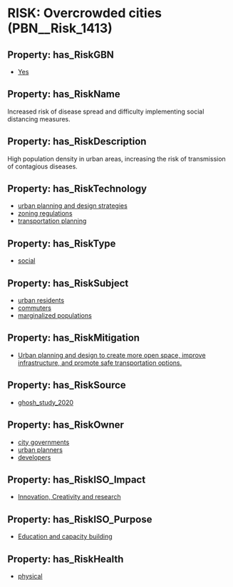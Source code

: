 # RISK: __Overcrowded cities__ (PBN__Risk_1413)

## Property: has_RiskGBN

* [Yes](PBN__RiskGBN_1)

## Property: has_RiskName

Increased risk of disease spread and difficulty implementing social distancing measures.

## Property: has_RiskDescription

High population density in urban areas, increasing the risk of transmission of contagious diseases.

## Property: has_RiskTechnology

* [urban planning and design strategies](PBN__Technology_659)
* [zoning regulations](PBN__Technology_660)
* [transportation planning](PBN__Technology_661)

## Property: has_RiskType

* [social](PBN__RiskType_2)

## Property: has_RiskSubject

* [urban residents](PBN__Stakeholder_209)
* [commuters](PBN__Stakeholder_532)
* [marginalized populations](PBN__Stakeholder_275)

## Property: has_RiskMitigation

* [Urban planning and design to create more open space, improve infrastructure, and promote safe transportation options.](PBN__RiskMitigation_1921)

## Property: has_RiskSource

* [ghosh_study_2020](PBN__Article_57)

## Property: has_RiskOwner

* [city governments](PBN__Stakeholder_354)
* [urban planners](PBN__Stakeholder_125)
* [developers](PBN__Stakeholder_637)

## Property: has_RiskISO_Impact

* [Innovation, Creativity and research](PBN__RiskISO_Purpose_2)

## Property: has_RiskISO_Purpose

* [Education and capacity building](PBN__RiskISO_Impact_19)

## Property: has_RiskHealth

* [physical](PBN__RiskHealth_0)

